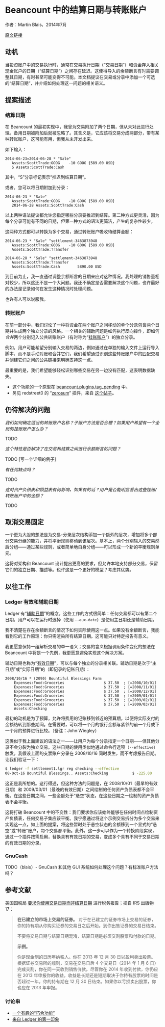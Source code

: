 # Beancount 中的结算日期与转账账户

作者：Martin Blais，2014年7月

[原文链接](http://furius.ca/beancount/doc/proposal-dates)

## 动机

当投资账户中的交易执行时，通常在交易执行日期（“交易日期”）和资金存入相关现金账户的日期（“结算日期”）之间存在延迟。这使得导入的余额断言有时需要调整其日期，有时甚至可能变得不可能。本文档提议在交易或分录中添加一个可选的“结算日期”，并介绍如何处理这一问题的相关语义。

## 提案描述

### 结算日期

在 Beancount 的最初实现中，我曾为交易附加了两个日期，但从未对此进行处理。备用日期被附加后就被忽略了。其含义是，它应该将交易分成两部分，带有某种转账账户，这可能有用，但我从未开发出来。

如下输入：

```plaintext
2014-06-23=2014-06-28 * "Sale"
   Assets:ScottTrade:GOOG    -10 GOOG {589.00 USD}
   S Assets:ScottTrade:Cash
```

其中，“S”分录标记表示“推迟到结算日期”。

或者，您可以将日期附加到分录：

```plaintext
2014-06-23 * "Sale"
   Assets:ScottTrade:GOOG    -10 GOOG {589.00 USD}
   2014-06-28 Assets:ScottTrade:Cash
```

以上两种语法提议都允许您指定哪些分录要推迟到结算。第二种方式更灵活，因为每个分录可能有不同的日期，但第一种方式的语法更简洁，产生的复杂性较少。

这两种方式都可以转换为多个交易，通过转账账户吸收待结算金额：

```plaintext
2014-06-23 * "Sale" ^settlement-3463873948
   Assets:ScottTrade:GOOG    -10 GOOG {589.00 USD}
   Assets:ScottTrade:Transfer

2014-06-28 * "Sale" ^settlement-3463873948
   Assets:ScottTrade:Transfer
   Assets:ScottTrade:Cash        5890.00 USD
```

到目前为止，我一直通过调整余额断言的日期来应对这种情况。我处理的销售量相对较少，所以这还不是一个大问题。我还不确定是否需要解决这个问题，也许最好的办法是记录如何在发生这种情况时处理问题。

也许有人可以说服我。

### 转账账户

在前一部分中，我们讨论了一种将资金在两个账户之间移动的单个分录包含两个日期并生成两个独立分录的风格。一个相关的辅助问题是如何执行反向操作，即如何*合并*两个分别记入公共转账账户（有时称为“[挂账账户](https://en.wikipedia.org/wiki/Suspense_account)”）的独立分录。

例如，用户可能希望分别输入交易的两边，例如通过在单独的输入文件上运行导入脚本，而不是手动对账和合并它们，我们希望通过识别这些转账账户中的匹配交易并创建它们之间的公共链接来明确支持这一点。

最重要的是，我们希望能够轻松识别哪些交易在另一边没有匹配，这表明数据缺失。

- 这个功能的一个原型在 [beancount.plugins.tag_pending](https://github.com/beancount/beancount/tree/v2/beancount/plugins/tag_pending.py) 中。
- 另见 redstreet0 的 “[zerosum](https://groups.google.com/d/msgid/beancount/8adbb83d-a7c7-476a-97ca-d600d110db20%40googlegroups.com?utm_medium=email&utm_source=footer)” 插件，来自 [这个帖子](https://groups.google.com/d/msgid/beancount/8adbb83d-a7c7-476a-97ca-d600d110db20%40googlegroups.com?utm_medium=email&utm_source=footer)。

## 仍待解决的问题

*我们如何确定适当的转账账户名称？子账户方法是否合理？如果用户希望有一个全局的挂账账户怎么办？*

TODO

*这个特性是否解决了在交易和结算之间进行余额断言的问题？*

TODO [写一个详细的例子]

*有任何缺点吗？*

TODO

*这对资产负债表和损益表有何影响，如果有的话？用户是否能明显看出这些挂账/转账账户中的金额？*

TODO

## 取消交易固定

一个更为大胆的想法是为交易-分录层次结构添加一个额外的层次，增加将多个部分交易分组的能力，并将平衡规则移动到该层次。基本上，两个分别输入的交易然后分组——通过某些规则，或者简单地自身分组——可以形成一个新的平衡规则单元。

这将对架构和 Beancount 设计提出更高的要求，但允许本地支持部分交易，保留它们的独立日期、描述等。也许这是一个更好的模型？考虑其优势。

## 以往工作

### Ledger 有效和辅助日期

Ledger 有“[辅助日期](http://ledger-cli.org/3.0/doc/ledger3.html#Auxiliary-dates)”的概念。这些工作的方式很简单：任何交易都可以有第二个日期，用户可以在运行时选择（使用 `--aux-date`）是使用主日期还是辅助日期。

我不清楚在存在余额断言的情况下如何实际使用这一点。如果没有余额断言，我能看到它的工作原理：你只需渲染所有结算日期。这可能只对特定报告有意义。

我更愿意保持一组解析交易的单一语义；交易的含义根据调用条件变化的想法在 Beancount 中将是一个先例，我更愿意避免实现这个解决方案。

辅助日期也称为“[有效日期](http://ledger-cli.org/3.0/doc/ledger3.html#Effective-Dates)”，可以与每个独立的分录相关联。辅助日期是次于“主日期”或“实际日期”的（即记录的记账日期）：

```plaintext
2008/10/16 * (2090) Bountiful Blessings Farm
    Expenses:Food:Groceries                  $ 37.50  ; [=2008/10/01]
    Expenses:Food:Groceries                  $ 37.50  ; [=2008/11/01]
    Expenses:Food:Groceries                  $ 37.50  ; [=2008/12/01]
    Expenses:Food:Groceries                  $ 37.50  ; [=2009/01/01]
    Expenses:Food:Groceries                  $ 37.50  ; [=2009/02/01]
    Expenses:Food:Groceries                  $ 37.50  ; [=2009/03/01]
    Assets:Checking
```

最初的动机是为了预算，允许将费用的记账移到邻近的预算期，以便将实际支付的金额结转到那些期间。在需要时，可以将一个月的银行金额与紧邻的前一个月或下一个月的预算进行比较。（备注：John Wiegley）

这类似于我上面建议的语法之一——让用户为每个分录指定一个日期——但其他分录不会分裂为独立交易。这些日期的使用类似地通过命令行选项（`--effective`）触发。我假设上面的支票账户分录在 2008/10/16 同时发生，而不考虑报告日期。让我们验证一下：

```bash
$ ledger -f settlement1.lgr reg checking --effective
08-Oct-16 Bountiful Blessings.. Assets:Checking           $ -225.00    $ -225.00
```

这正是我所想的。这行得通，但这种方法的问题是，在 2008/10/01（最早的有效日期）和 2009/03/01（最晚的有效日期）之间绘制的任何资产负债表都不会平衡。在这些日期之间，一些金额处于“悬空”状态，在这些日期之一绘制的资产负债表不会平衡。

这将打破 Beancount 中的不变性：我们要求你应该始终能够在任何时间点绘制资产负债表，任何交易子集应该平衡。我宁愿通过将这个示例交易拆分为多个交易来实现这一点，如上面的提案，将这些暂时处于悬空状态的金额移到一个显式的“悬空”或“转账”账户，每个交易都平衡。此外，这一步可以作为一个转换阶段实现，通过一个插件按需启用，替换具有有效日期的交易，变成多个具有不同于交易日期的有效日期的分录。

### GnuCash

TODO（blais）- GnuCash 和其他 GUI 系统如何处理这个问题？有标准账户方法吗？

## 参考文献

美国国税局 [要求你使用交易日期而非结算日期](http://www.irs.gov/publications/p17/ch14.html) 进行税务报告；摘自 IRS 出版物 17：

> **在已建立的市场上交易的证券。** 对于在已建立的证券市场上交易的证券，你的持有期从你购买证券的交易日之后开始，到你出售证券的交易日结束。
>
> 不要将交易日期与结算日期混淆，结算日期是必须交割股票和付款的日期。
>
> **示例。**
>
> 你是现金制的日历年纳税人。你在 2013 年 12 月 30 日以盈利卖出股票。根据证券交易所的规则，交易在交易日后 4 个交易日（2014 年 1 月 6 日）完成交割，你在同一天收到销售价款。尽管你在 2014 年收到付款，你仍应在 2013 年申报你的收益。收益是长期还是短期取决于你持有股票的时间是否超过一年。你的持有期在 12 月 30 日结束。如果你以亏损卖出股票，你也应在 2013 年申报。

### 讨论串

- [一个有趣的“巧合功能”](https://groups.google.com/d/msg/ledger-cli/ooxbPVRinSs/ymkRCerhxjcJ)
- [来自 Ledger 的第一印象](https://groups.google.com/d/msg/beancount/z9sPboW4U3c/UfJbIVzwmpMJ)
